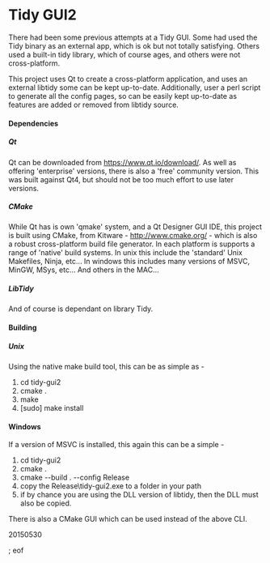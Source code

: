 # Tidy GUI2

There had been some previous attempts at a Tidy GUI. Some had used the Tidy binary as an external app, which is ok but not totally satisfying. Others used a built-in tidy library, which of course ages, and others were not cross-platform.

This project uses Qt to create a cross-platform application, and uses an external libtidy some can be kept up-to-date. Additionally, user a perl script to generate all the config pages, so can be easily kept up-to-date as features are added or removed from libtidy source.

#### Dependencies

##### Qt

Qt can be downloaded from https://www.qt.io/download/. As well as offering 'enterprise' versions, there is also a 'free' community version. This was built against Qt4, but should not be too much effort to use later versions.

##### CMake

While Qt has is own 'qmake' system, and a Qt Designer GUI IDE, this project is built using CMake, from Kitware - http://www.cmake.org/ - which is also a robust cross-platform build file generator. In each platform is supports a range of 'native' build systems. In unix this include the 'standard' Unix Makefiles, Ninja, etc... In windows this includes many versions of MSVC, MinGW, MSys, etc... And others in the MAC...

##### LibTidy

And of course is dependant on library Tidy.

#### Building

##### Unix

Using the native make build tool, this can be as simple as -

 1. cd tidy-gui2
 2. cmake .
 3. make
 4. [sudo] make install
 
 #### Windows
 
 If a version of MSVC is installed, this again this can be a simple -
  
  1. cd tidy-gui2
  2. cmake .
  3. cmake --build . --config Release
  4. copy the Release\tidy-gui2.exe to a folder in your path
  5. if by chance you are using the DLL version of libtidy, then the DLL must also be copied.

There is also a CMake GUI which can be used instead of the above CLI.

20150530

; eof
